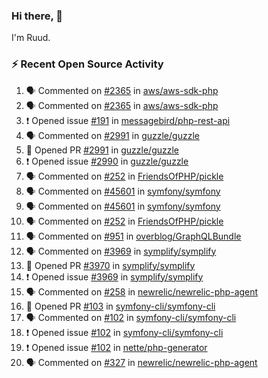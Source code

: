 ### Hi there, 👋

I'm Ruud.
 
### :zap: Recent Open Source Activity

<!--START_SECTION:activity-->
1. 🗣 Commented on [#2365](https://github.com/aws/aws-sdk-php/issues/2365) in [aws/aws-sdk-php](https://github.com/aws/aws-sdk-php)
2. 🗣 Commented on [#2365](https://github.com/aws/aws-sdk-php/issues/2365) in [aws/aws-sdk-php](https://github.com/aws/aws-sdk-php)
3. ❗️ Opened issue [#191](https://github.com/messagebird/php-rest-api/issues/191) in [messagebird/php-rest-api](https://github.com/messagebird/php-rest-api)
4. 🗣 Commented on [#2991](https://github.com/guzzle/guzzle/issues/2991) in [guzzle/guzzle](https://github.com/guzzle/guzzle)
5. 💪 Opened PR [#2991](https://github.com/guzzle/guzzle/pull/2991) in [guzzle/guzzle](https://github.com/guzzle/guzzle)
6. ❗️ Opened issue [#2990](https://github.com/guzzle/guzzle/issues/2990) in [guzzle/guzzle](https://github.com/guzzle/guzzle)
7. 🗣 Commented on [#252](https://github.com/FriendsOfPHP/pickle/issues/252) in [FriendsOfPHP/pickle](https://github.com/FriendsOfPHP/pickle)
8. 🗣 Commented on [#45601](https://github.com/symfony/symfony/issues/45601) in [symfony/symfony](https://github.com/symfony/symfony)
9. 🗣 Commented on [#45601](https://github.com/symfony/symfony/issues/45601) in [symfony/symfony](https://github.com/symfony/symfony)
10. 🗣 Commented on [#252](https://github.com/FriendsOfPHP/pickle/issues/252) in [FriendsOfPHP/pickle](https://github.com/FriendsOfPHP/pickle)
11. 🗣 Commented on [#951](https://github.com/overblog/GraphQLBundle/issues/951) in [overblog/GraphQLBundle](https://github.com/overblog/GraphQLBundle)
12. 🗣 Commented on [#3969](https://github.com/symplify/symplify/issues/3969) in [symplify/symplify](https://github.com/symplify/symplify)
13. 💪 Opened PR [#3970](https://github.com/symplify/symplify/pull/3970) in [symplify/symplify](https://github.com/symplify/symplify)
14. ❗️ Opened issue [#3969](https://github.com/symplify/symplify/issues/3969) in [symplify/symplify](https://github.com/symplify/symplify)
15. 🗣 Commented on [#258](https://github.com/newrelic/newrelic-php-agent/issues/258) in [newrelic/newrelic-php-agent](https://github.com/newrelic/newrelic-php-agent)
16. 💪 Opened PR [#103](https://github.com/symfony-cli/symfony-cli/pull/103) in [symfony-cli/symfony-cli](https://github.com/symfony-cli/symfony-cli)
17. 🗣 Commented on [#102](https://github.com/symfony-cli/symfony-cli/issues/102) in [symfony-cli/symfony-cli](https://github.com/symfony-cli/symfony-cli)
18. ❗️ Opened issue [#102](https://github.com/symfony-cli/symfony-cli/issues/102) in [symfony-cli/symfony-cli](https://github.com/symfony-cli/symfony-cli)
19. ❗️ Opened issue [#102](https://github.com/nette/php-generator/issues/102) in [nette/php-generator](https://github.com/nette/php-generator)
20. 🗣 Commented on [#327](https://github.com/newrelic/newrelic-php-agent/issues/327) in [newrelic/newrelic-php-agent](https://github.com/newrelic/newrelic-php-agent)
<!--END_SECTION:activity-->

